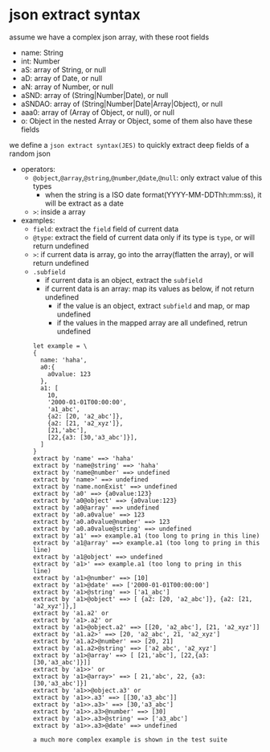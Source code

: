 # json extract syntax
assume we have a complex json array, with these root fields
* name: String
* int: Number
* aS: array of String, or null
* aD: array of Date, or null
* aN: array of Number, or null
* aSND: array of (String|Number|Date), or null
* aSNDAO: array of (String|Number|Date|Array|Object), or null
* aaa0: array of (Array of Object, or null), or null
* o: Object
in the nested Array or Object, some of them also have these fields

we define a `json extract syntax(JES)` to quickly extract deep fields of a random json

* operators:
  * `@object`,`@array`,`@string`,`@number`,`@date`,`@null`: only extract value of this types
    * when the string is a ISO date format(YYYY-MM-DDThh:mm:ss), it will be extract as a date
  * `>`: inside a array
* examples:
  * `field`: extract the `field` field of current data
  * `@type`: extract the field of current data only if its type is `type`, or will return undefined
  * `>`: if current data is array, go into the array(flatten the array), or will return undefined
  * `.subfield`
    * if current data is an object, extract the `subfield`
    * if current data is an array: map its values as below, if not return undefined
      * if the value is an object, extract `subfield` and map, or map undefined
      * if the values in the mapped array are all undefined, retrun undefined
    ```
    let example = \
    {
      name: 'haha',
      a0:{
        a0value: 123
      },
      a1: [
        10,
        '2000-01-01T00:00:00',
        'a1_abc',
        {a2: [20, 'a2_abc']},
        {a2: [21, 'a2_xyz']},
        [21,'abc'],
        [22,{a3: [30,'a3_abc']}],
      ]
    }
    extract by 'name' ==> 'haha'
    extract by 'name@string' ==> 'haha'
    extract by 'name@number' ==> undefined
    extract by 'name>' ==> undefined
    extract by 'name.nonExist' ==> undefined
    extract by 'a0' ==> {a0value:123}
    extract by 'a0@object' ==> {a0value:123}
    extract by 'a0@array' ==> undefined
    extract by 'a0.a0value' ==> 123
    extract by 'a0.a0value@number' ==> 123
    extract by 'a0.a0value@string' ==> undefined
    extract by 'a1' ==> example.a1 (too long to pring in this line)
    extract by 'a1@array' ==> example.a1 (too long to pring in this line)
    extract by 'a1@object' ==> undefined
    extract by 'a1>' ==> example.a1 (too long to pring in this line)
    extract by 'a1>@number' ==> [10]
    extract by 'a1>@date' ==> ['2000-01-01T00:00:00']
    extract by 'a1>@string' ==> ['a1_abc']
    extract by 'a1>@object' ==> [ {a2: [20, 'a2_abc']}, {a2: [21, 'a2_xyz']},]
    extract by 'a1.a2' or
    extract by 'a1>.a2' or
    extract by 'a1>@object.a2' ==> [[20, 'a2_abc'], [21, 'a2_xyz']]
    extract by 'a1.a2>' ==> [20, 'a2_abc', 21, 'a2_xyz']
    extract by 'a1.a2>@number' ==> [20, 21]
    extract by 'a1.a2>@string' ==> ['a2_abc', 'a2_xyz']
    extract by 'a1>@array' ==> [ [21,'abc'], [22,{a3: [30,'a3_abc']}]]
    extract by 'a1>>' or
    extract by 'a1>@array>' ==> [ 21,'abc', 22, {a3: [30,'a3_abc']}]
    extract by 'a1>>@object.a3' or
    extract by 'a1>>.a3' ==> [[30,'a3_abc']]
    extract by 'a1>>.a3>' ==> [30,'a3_abc']
    extract by 'a1>>.a3>@number' ==> [30]
    extract by 'a1>>.a3>@string' ==> ['a3_abc']
    extract by 'a1>>.a3>@date' ==> undefined

    a much more complex example is shown in the test suite
  ```
